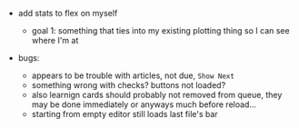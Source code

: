 - add stats to flex on myself
    - goal 1: something that ties into my existing plotting thing so I can see where I'm at


- bugs:
	- appears to be trouble with articles, not due, `Show Next`
	- something wrong with checks? buttons not loaded?
	- also learnign cards should probably not removed from queue, they may be done immediately or anyways much before reload...
	- starting from empty editor still loads last file's bar
